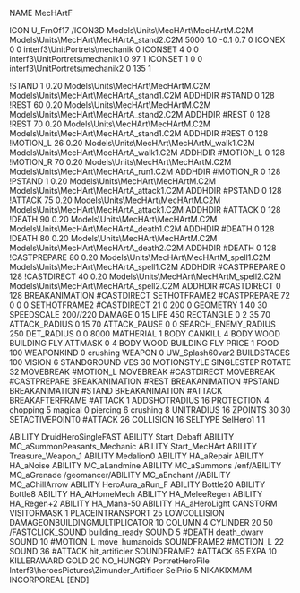 NAME MecHArtF

ICON U_FrnOf17
/ICON3D Models\Units\MecHArt\MecHArtM.C2M Models\Units\MecHArt\MecHArtA_stand2.C2M 5000 1.0 -0.1 0.7 0 
ICONEX 0 0 interf3\UnitPortrets\mechanik 0
ICONSET 4 0 0 interf3\UnitPortrets\mechanik1 0 97 1
ICONSET 1 0 0 interf3\UnitPortrets\mechanik2 0 135 1

!STAND          1 0.20 Models\Units\MecHArt\MecHArtM.C2M Models\Units\MecHArt\MecHArtA_stand1.C2M
ADDHDIR #STAND 0 128
!REST         60 0.20 Models\Units\MecHArt\MecHArtM.C2M Models\Units\MecHArt\MecHArtA_stand2.C2M
ADDHDIR #REST 0 128
!REST         70 0.20 Models\Units\MecHArt\MecHArtM.C2M Models\Units\MecHArt\MecHArtA_stand1.C2M
ADDHDIR #REST 0 128
!MOTION_L      26 0.20 Models\Units\MecHArt\MecHArtM_walk1.C2M Models\Units\MecHArt\MecHArtA_walk1.C2M
ADDHDIR #MOTION_L 0 128
!MOTION_R      70 0.20 Models\Units\MecHArt\MecHArtM.C2M Models\Units\MecHArt\MecHArtA_run1.C2M
ADDHDIR #MOTION_R 0 128
!PSTAND        1  0.20 Models\Units\MecHArt\MecHArtM.C2M Models\Units\MecHArt\MecHArtA_attack1.C2M
ADDHDIR #PSTAND 0 128 
!ATTACK        75 0.20 Models\Units\MecHArt\MecHArtM.C2M Models\Units\MecHArt\MecHArtA_attack1.C2M
ADDHDIR #ATTACK 0 128
!DEATH         90 0.20 Models\Units\MecHArt\MecHArtM.C2M Models\Units\MecHArt\MecHArtA_death1.C2M
ADDHDIR #DEATH 0 128
!DEATH         80 0.20 Models\Units\MecHArt\MecHArtM.C2M Models\Units\MecHArt\MecHArtA_death2.C2M
ADDHDIR #DEATH 0 128
!CASTPREPARE   80  0.20 Models\Units\MecHArt\MecHArtM_spell1.C2M Models\Units\MecHArt\MecHArtA_spell1.C2M
ADDHDIR #CASTPREPARE 0 128
!CASTDIRECT    40  0.20 Models\Units\MecHArt\MecHArtM_spell2.C2M Models\Units\MecHArt\MecHArtA_spell2.C2M
ADDHDIR #CASTDIRECT 0 128
BREAKANIMATION #CASTDIRECT
SETHOTFRAME2 #CASTPREPARE 72 0 0 0
SETHOTFRAME2 #CASTDIRECT 21 0 200 0
GEOMETRY 1 40 30
SPEEDSCALE 200//220
DAMAGE   0 15
LIFE     450
RECTANGLE 0 2 35 70
ATTACK_RADIUS 0 15 70
ATTACK_PAUSE 0 0
SEARCH_ENEMY_RADIUS 250
DET_RADIUS 0 0 8000
MATHERIAL 1 BODY
CANKILL 4 BODY WOOD BUILDING FLY
ATTMASK 0 4 BODY WOOD BUILDING FLY
PRICE 1 FOOD 100
WEAPONKIND 0 crushing
WEAPON 0 UW_Splash60var2
BUILDSTAGES 100
VISION 6
STANDGROUND
VES 30
MOTIONSTYLE SINGLESTEP
ROTATE 32
MOVEBREAK #MOTION_L
MOVEBREAK #CASTDIRECT
MOVEBREAK #CASTPREPARE
BREAKANIMATION #REST
BREAKANIMATION #PSTAND
BREAKANIMATION #STAND
BREAKANIMATION #ATTACK
BREAKAFTERFRAME #ATTACK 1
ADDSHOTRADIUS 16
PROTECTION 4 chopping 5 magical 0 piercing 6 crushing 8
UNITRADIUS 16
ZPOINTS 30 30
SETACTIVEPOINT0 #ATTACK 26
COLLISION 16
SELTYPE SelHero1 1 1

ABILITY DruidHeroSingleFAST
ABILITY Start_Debaff
ABILITY MC_aSummonPeasants_Mechanic
ABILITY Start_MecHArt
ABILITY Treasure_Weapon_1
ABILITY Medalion0
ABILITY HA_aRepair
ABILITY HA_aNoise
ABILITY MC_aLandmine
ABILITY MC_aSummons
/enf/ABILITY MC_aGrenade
/geomancer/ABILITY MC_aEnchant
//ABILITY MC_aChillArrow
ABILITY HeroAura_aRun_F
ABILITY Bottle20
ABILITY Bottle8
ABILITY HA_AtHomeMech
ABILITY HA_MeleeRegen
ABILITY HA_Regen+2
ABILITY HA_Mana-50
ABILITY HA_aHeroLight
CANSTORM
VISITORMASK 1
PLACEINTRANSPORT 25
LOWCOLLISION
DAMAGEONBUILDINGMULTIPLICATOR 10
COLUMN 4
CYLINDER 20 50
/FASTCLICK_SOUND building_ready
SOUND 5 #DEATH death_dwarv
SOUND 10 #MOTION_L move_humanoids
SOUNDFRAME2 #MOTION_L 22
SOUND 36 #ATTACK hit_artificier
SOUNDFRAME2 #ATTACK 65
EXPA 10
KILLERAWARD             GOLD 20
NO_HUNGRY
PortretHeroFile Interf3\heroesPictures\Zimunder_Artificer
SelPrio 5
NIKAKIXMAM
INCORPOREAL
[END]
